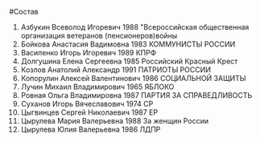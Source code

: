 #Состав
1. Азбукин Всеволод Игоревич 1988 \"Всероссийская общественная организация ветеранов (пенсионеров)войны
2. Бойкова Анастасия Вадимовна 1983 КОММУНИСТЫ РОССИИ
3. Василенко Игорь Игоревич 1989 КПРФ
4. Долгушина Елена Сергеевна 1985 Российский Красный Крест
5. Козлов Анатолий Александр 1991 ПАТРИОТЫ РОССИИ
6. Копорулин Алексей Валентинович 1986 СОЦИАЛЬНОЙ ЗАЩИТЫ
7. Лучин Михаил Владимирович 1965 ЯБЛОКО
8. Ровная Ольга Владимировна 1987 ПАРТИЯ ЗА СПРАВЕДЛИВОСТЬ
9. Суханов Игорь Вячеславович 1974 СР
10. Цыгвинцев Сергей Николаевич 1987 ЕР
11. Цырулева Мария Валерьевна 1988 За женщин России
12. Цырулева Юлия Валерьевна 1986 ЛДПР
